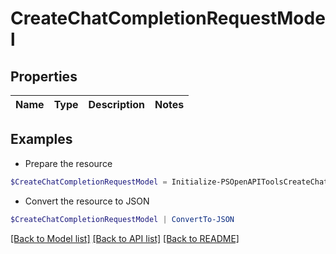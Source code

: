 # CreateChatCompletionRequestModel
## Properties

Name | Type | Description | Notes
------------ | ------------- | ------------- | -------------

## Examples

- Prepare the resource
```powershell
$CreateChatCompletionRequestModel = Initialize-PSOpenAPIToolsCreateChatCompletionRequestModel 
```

- Convert the resource to JSON
```powershell
$CreateChatCompletionRequestModel | ConvertTo-JSON
```

[[Back to Model list]](../README.md#documentation-for-models) [[Back to API list]](../README.md#documentation-for-api-endpoints) [[Back to README]](../README.md)

